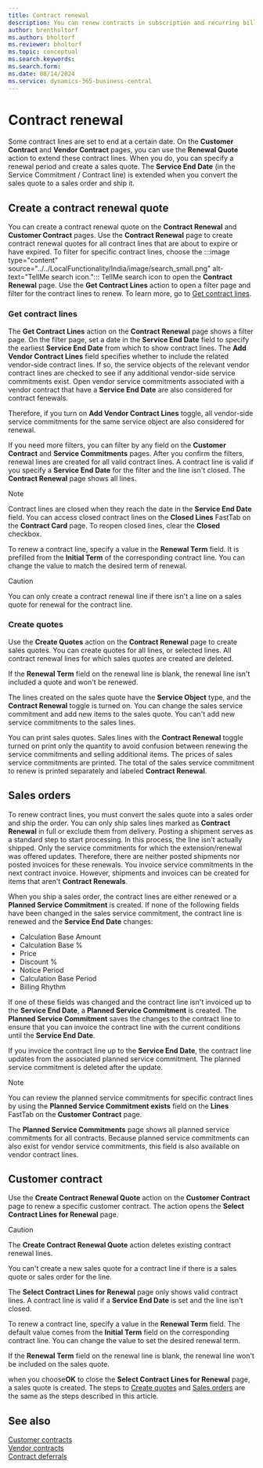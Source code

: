 ```yaml
---
title: Contract renewal
description: You can renew contracts in subscription and recurring billing.
author: brentholtorf
ms.author: bholtorf
ms.reviewer: bholtorf
ms.topic: conceptual
ms.search.keywords: 
ms.search.form: 
ms.date: 08/14/2024
ms.service: dynamics-365-business-central
---
```


# Contract renewal

Some contract lines are set to end at a certain date. On the **Customer Contract** and **Vendor Contract** pages, you can use the **Renewal Quote** action to extend these contract lines. When you do, you can specify a renewal period and create a sales quote. The **Service End Date** (in the Service Commitment / Contract line) is extended when you convert the sales quote to a sales order and ship it.

## Create a contract renewal quote

You can create a contract renewal quote on the **Contract Renewal** and **Customer Contract** pages. Use the **Contract Renewal** page to create contract renewal quotes for all contract lines that are about to expire or have expired. To filter for specific contract lines, choose the :::image type="content" source="../../LocalFunctionality/India/image/search_small.png" alt-text="TellMe search icon."::: TellMe search icon to open the **Contract Renewal** page. Use the **Get Contract Lines** action to open a filter page and filter for the contract lines to renew. To learn more, go to [Get contract lines](#get-contract-lines).

### Get contract lines

The **Get Contract Lines** action on the **Contract Renewal** page shows a filter page. On the filter page, set a date in the **Service End Date** field to specify the earliest **Service End Date** from which to show contract lines. The **Add Vendor Contract Lines** field specifies whether to include the related vendor-side contract lines. If so, the service objects of the relevant vendor contract lines are checked to see if any additional vendor-side service commitments exist. Open vendor service commitments associated with a vendor contract that have a **Service End Date** are also considered for contract fenewals.

Therefore, if you turn on **Add Vendor Contract Lines** toggle, all vendor-side service commitments for the same service object are also considered for renewal.

If you need more filters, you can filter by any field on the **Customer Contract** and **Service Commitments** pages. After you confirm the filters, renewal lines are created for all valid contract lines. A contract line is valid if you specify a **Service End Date** for the filter and the line isn't closed. The **Contract Renewal** page shows all lines.

> [!NOTE]
> Contract lines are closed when they reach the date in the **Service End Date** field. You can access closed contract lines on the **Closed Lines** FastTab on the **Contract Card** page. To reopen closed lines, clear the **Closed** checkbox.

To renew a contract line, specify a value in the **Renewal Term** field. It is prefilled from the **Initial Term** of the corresponding contract line. You can change the value to match the desired term of renewal.

> [!CAUTION]
> You can only create a contract renewal line if there isn't a line on a sales quote for renewal for the contract line.

### Create quotes

Use the **Create Quotes** action on the **Contract Renewal** page to create sales quotes. You can create quotes for all lines, or selected lines. All contract renewal lines for which sales quotes are created are deleted.

If the **Renewal Term** field on the renewal line is blank, the renewal line isn't included a quote and won't be renewed.

The lines created on the sales quote have the **Service Object** type, and the **Contract Renewal** toggle is turned on. You can change the sales service commitment and add new items to the sales quote. You can't add new service commitments to the sales lines.

You can print sales quotes. Sales lines with the **Contract Renewal** toggle turned on print only the quantity to avoid confusion between renewing the service commitments and selling additional items. The prices of sales service commitments are printed. The total of the sales service commitment to renew is printed separately and labeled **Contract Renewal**.

## Sales orders

To renew contract lines, you must convert the sales quote into a sales order and ship the order. You can only ship sales lines marked as **Contract Renewal** in full or exclude them from delivery. Posting a shipment serves as a standard step to start processing. In this process, the line isn't actually shipped. Only the service commitments for which the extension/renewal was offered updates. Therefore, there are neither posted shipments nor posted invoices for these renewals. You invoice service commitments in the next contract invoice. However, shipments and invoices can be created for items that aren't **Contract Renewals**.

When you ship a sales order, the contract lines are either renewed or a **Planned Service Commitment** is created. If none of the following fields have been changed in the sales service commitment, the contract line is renewed and the **Service End Date** changes:

* Calculation Base Amount
* Calculation Base %
* Price
* Discount %
* Notice Period
* Calculation Base Period
* Billing Rhythm

If one of these fields was changed and the contract line isn't invoiced up to the **Service End Date**, a **Planned Service Commitment** is created. The **Planned Service Commitment** saves the changes to the contract line to ensure that you can invoice the contract line with the current conditions until the **Service End Date**.

If you invoice the contract line up to the **Service End Date**, the contract line updates from the associated planned service commitment. The planned service commitment is deleted after the update.

> [!NOTE]
> You can review the planned service commitments for specific contract lines by using the **Planned Service Commitment exists** field on the **Lines** FastTab on the **Customer Contract** page.

The **Planned Service Commitments** page shows all planned service commitments for all contracts. Because planned service commitments can also exist for vendor service commitments, this field is also available on vendor contract lines.

## Customer contract

Use the **Create Contract Renewal Quote** action on the **Customer Contract** page to renew a specific customer contract. The action opens the **Select Contract Lines for Renewal** page.

> [!CAUTION]
> The **Create Contract Renewal Quote** action deletes existing contract renewal lines. 
>
> You can't create a new sales quote for a contract line if there is a sales quote or sales order for the line.

The **Select Contract Lines for Renewal** page only shows valid contract lines. A contract line is valid if a **Service End Date** is set and the line isn't closed.

To renew a contract line, specify a value in the **Renewal Term** field. The default value comes from the **Initial Term** field on the corresponding contract line. You can change the value to set the desired renewal term.

If the **Renewal Term** field on the renewal line is blank, the renewal line won't be included on the sales quote.

when you choose**OK** to close the **Select Contract Lines for Renewal** page, a sales quote is created. The steps to [Create quotes](#create-quotes) and [Sales orders](#sales-orders) are the same as the steps described in this article.

## See also

[Customer contracts](customer-contracts.md)  
[Vendor contracts](vendor-contracts.md)  
[Contract deferrals](contract-deferrals.md)  